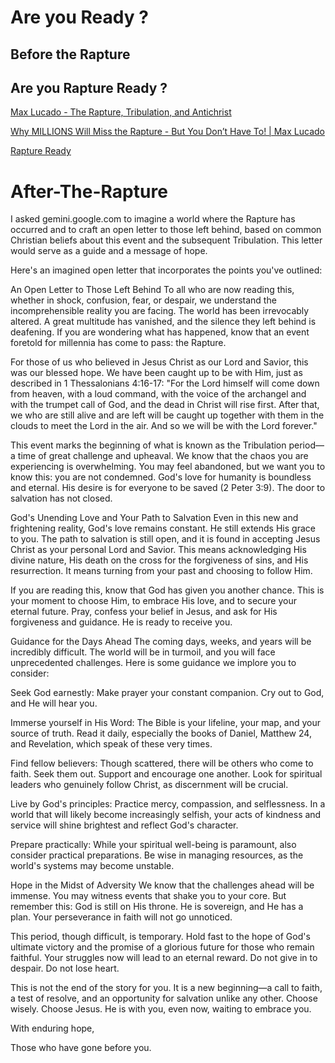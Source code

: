 # Are you Ready ?

## Before the Rapture

## Are you Rapture Ready ?

[Max Lucado - The Rapture, Tribulation, and Antichrist
](https://www.youtube.com/watch?v=0vqVrIYkfrg)

[Why MILLIONS Will Miss the Rapture - But You Don’t Have To! | Max Lucado](https://www.youtube.com/watch?v=Ta5c2uC343A)

[Rapture Ready](https://www.raptureready.com/)

# After-The-Rapture

I asked gemini.google.com to imagine a world where the Rapture has occurred and to craft an open letter to those left behind, based on common Christian beliefs about this event and the subsequent Tribulation. This letter would serve as a guide and a message of hope.

Here's an imagined open letter that incorporates the points you've outlined:

An Open Letter to Those Left Behind
To all who are now reading this, whether in shock, confusion, fear, or despair, we understand the incomprehensible reality you are facing. The world has been irrevocably altered. A great multitude has vanished, and the silence they left behind is deafening. If you are wondering what has happened, know that an event foretold for millennia has come to pass: the Rapture.

For those of us who believed in Jesus Christ as our Lord and Savior, this was our blessed hope. We have been caught up to be with Him, just as described in 1 Thessalonians 4:16-17: "For the Lord himself will come down from heaven, with a loud command, with the voice of the archangel and with the trumpet call of God, and the dead in Christ will rise first. After that, we who are still alive and are left will be caught up together with them in the clouds to meet the Lord in the air. And so we will be with the Lord forever."

This event marks the beginning of what is known as the Tribulation period—a time of great challenge and upheaval. We know that the chaos you are experiencing is overwhelming. You may feel abandoned, but we want you to know this: you are not condemned. God's love for humanity is boundless and eternal. His desire is for everyone to be saved (2 Peter 3:9). The door to salvation has not closed.

God's Unending Love and Your Path to Salvation
Even in this new and frightening reality, God's love remains constant. He still extends His grace to you. The path to salvation is still open, and it is found in accepting Jesus Christ as your personal Lord and Savior. This means acknowledging His divine nature, His death on the cross for the forgiveness of sins, and His resurrection. It means turning from your past and choosing to follow Him.

If you are reading this, know that God has given you another chance. This is your moment to choose Him, to embrace His love, and to secure your eternal future. Pray, confess your belief in Jesus, and ask for His forgiveness and guidance. He is ready to receive you.

Guidance for the Days Ahead
The coming days, weeks, and years will be incredibly difficult. The world will be in turmoil, and you will face unprecedented challenges. Here is some guidance we implore you to consider:

Seek God earnestly: Make prayer your constant companion. Cry out to God, and He will hear you.

Immerse yourself in His Word: The Bible is your lifeline, your map, and your source of truth. Read it daily, especially the books of Daniel, Matthew 24, and Revelation, which speak of these very times.

Find fellow believers: Though scattered, there will be others who come to faith. Seek them out. Support and encourage one another. Look for spiritual leaders who genuinely follow Christ, as discernment will be crucial.

Live by God's principles: Practice mercy, compassion, and selflessness. In a world that will likely become increasingly selfish, your acts of kindness and service will shine brightest and reflect God's character.

Prepare practically: While your spiritual well-being is paramount, also consider practical preparations. Be wise in managing resources, as the world's systems may become unstable.

Hope in the Midst of Adversity
We know that the challenges ahead will be immense. You may witness events that shake you to your core. But remember this: God is still on His throne. He is sovereign, and He has a plan. Your perseverance in faith will not go unnoticed.

This period, though difficult, is temporary. Hold fast to the hope of God's ultimate victory and the promise of a glorious future for those who remain faithful. Your struggles now will lead to an eternal reward. Do not give in to despair. Do not lose heart.

This is not the end of the story for you. It is a new beginning—a call to faith, a test of resolve, and an opportunity for salvation unlike any other. Choose wisely. Choose Jesus. He is with you, even now, waiting to embrace you.

With enduring hope,

Those who have gone before you.

